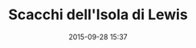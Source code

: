 ---
title: Scacchi dell'Isola di Lewis
layout: post
date:   2015-09-28 15:37
numero: 34
image: 34_lewis_chessmen.png
thumb: 34_lewis_chessmen.svg
wiki: https://en.wikipedia.org/wiki/Lewis_chessmen
source: https://commons.wikimedia.org/wiki/File:Wfm_lewis_chessmen.jpg
source-name: Wikimedia Commons
autore: luca corsato
social-autore: https://twitter.com/lucacorsato
social-idea: https://twitter.com/domenica_pate
idea: Domenica Pate
tags:
- donna
- reperto
- id. Pate
---
